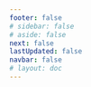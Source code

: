 ```yaml
---
footer: false
# sidebar: false
# aside: false
next: false
lastUpdated: false
navbar: false
# layout: doc
---
```


<script setup>
  const chatPrompts = [
    { id: "49", text: "páginas populares de este sitio, tabla", category: "general" },
    { id: "49", text: "este sitio, top 10 preguntas frecuentes", category: "general" },
    { id: "49", text: "enlaces de sitios de free zone, tabla", category: "general" },
    { id: "49", text: "tabla de enlaces a sitios de free zone con precio", category: "general" },
    
    { id: "1", text: "Registro de empresa en EAU", category: "business" },
    { id: "7", text: "Requisitos de licencia comercial en EAU", category: "business" },
    { id: "7", text: "comparación de tipos de entidades en EAU, tabla y análisis", category: "business" },
    { id: "7", text: "comparación experta del costo de reubicación de una empresa británica a varias free zones para un negocio financiero con dos fundadores. 8 visas, 3 miembros de familia + un perro. Alquiler en centro de negocios. Británico, no residente en EAU", category: "business" },
    { id: "48", text: "10 Mejores Hospitales en EAU, Ventajas y Desventajas", category: "healthcare" },

    { id: "15", text: "Poder Notarial en EAU", category: "legal" },

    // Servicios empresariales (primer bloque)
    { id: "2", text: "Establecimiento de empresa Mainland", category: "business" },
    { id: "3", text: "Registro de empresa en Free Zone", category: "business" },
    { id: "4", text: "Formación de empresa Offshore", category: "business" },
    { id: "5", text: "Visa de freelance en EAU", category: "business" },
    { id: "6", text: "Licencia comercial en Dubái", category: "business" },
    { id: "23", text: "Establecimiento de negocio en EAU", category: "business" },
    { id: "24", text: "Free Zones de Dubái", category: "business" },
    { id: "25", text: "Registro de empresa en EAU", category: "business" },
    { id: "26", text: "Visa de freelance en EAU", category: "business" },
    
    // Visas e inmigración
    { id: "8", text: "Solicitud de Golden Visa EAU", category: "visa" },
    { id: "9", text: "Visa de trabajo en EAU", category: "visa" },
    { id: "10", text: "Patrocinio de visa familiar en EAU", category: "visa" },
    { id: "11", text: "Requisitos de examen médico para visa", category: "visa" },
    { id: "12", text: "Proceso de visa de residencia en EAU", category: "visa" },
    { id: "27", text: "Requisitos de visa para EAU", category: "visa" },
    
    // Legal y documentos
    { id: "13", text: "Solicitud de Emirates ID", category: "legal" },
    { id: "14", text: "Legalización de documentos en EAU", category: "legal" },
    { id: "16", text: "Revisión de contratos comerciales en EAU", category: "legal" },
    { id: "40", text: "Renovación de Emirates ID", category: "legal" },
    
    // Servicios financieros
    { id: "17", text: "Cuenta bancaria corporativa en EAU", category: "finance" },
    { id: "18", text: "Registro fiscal en EAU (IVA)", category: "finance" },
    { id: "19", text: "Servicios de contabilidad en EAU", category: "finance" },
    { id: "20", text: "Regulaciones de Sustancia Económica en EAU", category: "finance" },
    { id: "41", text: "Servicios bancarios en EAU", category: "finance" },
    
    // Propiedad y servicios
    { id: "21", text: "Inversión inmobiliaria en EAU", category: "property" },
    { id: "22", text: "Alquiler de oficinas en Dubái", category: "property" },

    // Salud
    { id: "47", text: "Seguro médico en EAU", category: "healthcare" },
    { id: "49", text: "Chequeo médico en EAU", category: "healthcare" },
    
    // Turismo y entretenimiento (al final)
    { id: "28", text: "Atracciones turísticas de Dubái", category: "travel" },
    { id: "29", text: "Expo City Dubai", category: "attractions" },
    { id: "30", text: "Entradas Dubai Frame", category: "attractions" },
    { id: "31", text: "Entradas Burj Khalifa", category: "attractions" },
    { id: "32", text: "Museo del Futuro", category: "attractions" },
    { id: "33", text: "Louvre Abu Dhabi", category: "attractions" },
    { id: "34", text: "Ferrari World Abu Dhabi", category: "attractions" },
    { id: "35", text: "Compras en Dubai Mall", category: "shopping" },
]
</script>

<AIChat :prompts="chatPrompts" />
